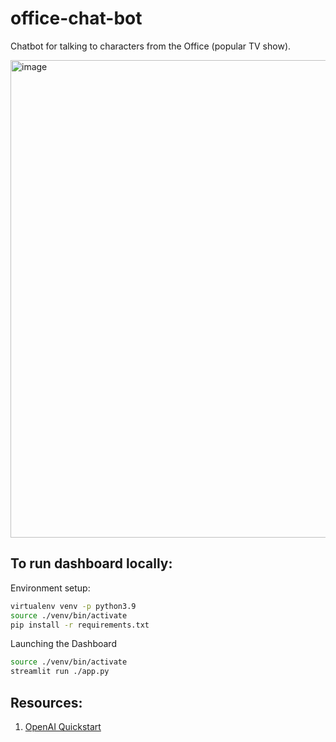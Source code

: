 # office-chat-bot

Chatbot for talking to characters from the Office (popular TV show).

<img width="764" alt="image" src="https://user-images.githubusercontent.com/12496987/156899020-82ad9397-0abc-40e8-8a66-03858e0a094a.png">

## To run dashboard locally:
Environment setup:
```sh
virtualenv venv -p python3.9
source ./venv/bin/activate
pip install -r requirements.txt
```

Launching the Dashboard
```sh
source ./venv/bin/activate
streamlit run ./app.py
```

## Resources:
1. [OpenAI Quickstart](https://beta.openai.com/docs/quickstart)
